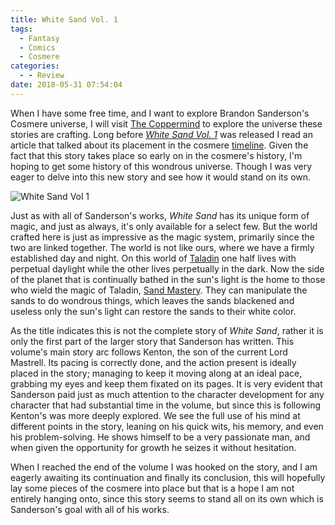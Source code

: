 ```yaml
---
title: White Sand Vol. 1
tags:
  - Fantasy
  - Comics
  - Cosmere
categories:
  - - Review
date: 2018-05-31 07:54:04
---
```


When I have some free time, and I want to explore Brandon Sanderson's Cosmere universe, I will visit [The Coppermind](https://coppermind.net/wiki/Coppermind:Welcome) to explore the universe these stories are crafting.  Long before [_White Sand Vol. 1_](https://www.amazon.com/gp/product/B01E62OKF8/ref=as_li_tl?ie=UTF8&camp=1789&creative=9325&creativeASIN=B01E62OKF8&linkCode=as2&tag=mysite009e-20&linkId=116465499e17674cee58bb7e23f51715) was released I read an article that talked about its placement in the cosmere [timeline](https://coppermind.net/wiki/Cosmere#Chronological_Order).  Given the fact that this story takes place so early on in the cosmere's history, I'm hoping to get some history of this wondrous universe.  Though I was very eager to delve into this new story and see how it would stand on its own.<!-- more --><div class="embedded-image-left">![White Sand Vol 1](./white-sand-vol1.jpg)</div>

Just as with all of Sanderson's works, _White Sand_ has its unique form of magic, and just as always, it's only available for a select few.  But the world crafted here is just as impressive as the magic system, primarily since the two are linked together.  The world is not like ours, where we have a firmly established day and night.  On this world of [Taladin](https://coppermind.net/wiki/Taldain) one half lives with perpetual daylight while the other lives perpetually in the dark.  Now the side of the planet that is continually bathed in the sun's light is the home to those who wield the magic of Taladin, [Sand Mastery](https://coppermind.net/wiki/Sand_mastery).  They can manipulate the sands to do wondrous things, which leaves the sands blackened and useless only the sun's light can restore the sands to their white color.

As the title indicates this is not the complete story of _White Sand_, rather it is only the first part of the larger story that Sanderson has written.  This volume's main story arc follows Kenton, the son of the current Lord Mastrell.  Its pacing is correctly done, and the action present is ideally placed in the story; managing to keep it moving along at an ideal pace, grabbing my eyes and keep them fixated on its pages.  It is very evident that Sanderson paid just as much attention to the character development for any character that had substantial time in the volume, but since this is following Kenton's was more deeply explored.  We see the full use of his mind at different points in the story, leaning on his quick wits, his memory, and even his problem-solving.  He shows himself to be a very passionate man, and when given the opportunity for growth he seizes it without hesitation.

When I reached the end of the volume I was hooked on the story, and I am eagerly awaiting its continuation and finally its conclusion, this will hopefully lay some pieces of the cosmere into place but that is a hope I am not entirely hanging onto, since this story seems to stand all on its own which is Sanderson's goal with all of his works.  